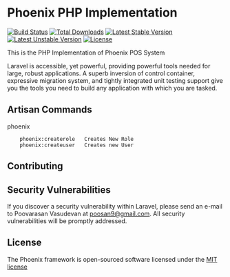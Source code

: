 #  Phoenix PHP Implementation

[![Build Status](https://travis-ci.org/laravel/framework.svg)](https://travis-ci.org/laravel/framework)
[![Total Downloads](https://poser.pugx.org/laravel/framework/d/total.svg)](https://packagist.org/packages/laravel/framework)
[![Latest Stable Version](https://poser.pugx.org/laravel/framework/v/stable.svg)](https://packagist.org/packages/laravel/framework)
[![Latest Unstable Version](https://poser.pugx.org/laravel/framework/v/unstable.svg)](https://packagist.org/packages/laravel/framework)
[![License](https://poser.pugx.org/laravel/framework/license.svg)](https://packagist.org/packages/laravel/framework)

This is the PHP Implementation of Phoenix POS System

Laravel is accessible, yet powerful, providing powerful tools needed for large, robust applications. A superb inversion of control container, expressive migration system, and tightly integrated unit testing support give you the tools you need to build any application with which you are tasked.

## Artisan Commands
 phoenix
 ```
     phoenix:createrole   Creates New Role
     phoenix:createuser   Creates new User

 ```

## Contributing


## Security Vulnerabilities

If you discover a security vulnerability within Laravel, please send an e-mail to Poovarasan Vasudevan at poosan9@gmail.com. All security vulnerabilities will be promptly addressed.

## License

The Phoenix framework is open-sourced software licensed under the [MIT license](http://opensource.org/licenses/MIT)
